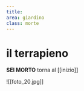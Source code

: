 ```yaml
---
title: 
area: giardino
class: morte
---
```

# il terrapieno

**SEI MORTO**
torna al [[inizio]]

![[foto_20.jpg]]